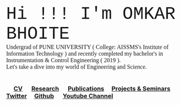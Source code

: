 <html>
<meta name="viewport" content="width=device-width, initial-scale=1">
<body>
  <font size="50" style="font-family:courier;" >Hi !!! I'm OMKAR BHOITE </font> 
 <br>
<font size="3" style="font-family:Comic Sans MS;" > Undergrad of PUNE UNIVERSITY ( College: AISSMS's Institute of Information Technology ) and recently completed my bachelor's in Instrumentation & Control Engineering ( 2019 ). </font> <br>
<font size="3" style="font-family:Comic Sans MS;" > Let's take a dive into my world of Engineering and Science.</font> <br> <br>

### &emsp; [CV](https://github.com/omkarbhoite25/Doc/raw/master/Omkar_CV.pdf) &emsp; [Research](r.md) &emsp; [Publications](p.md)&emsp; [Projects & Seminars](pro.md)&emsp; [Twitter](https://twitter.com/Omkar64737805)&emsp; [Github](https://github.com/omkarbhoite25) &emsp; [Youtube Channel](https://youtu.be/Oq8lbSNIXAg) 

</body>
</html>
